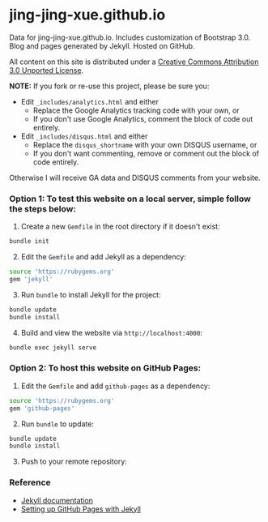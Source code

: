 jing-jing-xue.github.io
========

Data for jing-jing-xue.github.io. Includes customization of Bootstrap 3.0. Blog and pages generated by Jekyll. Hosted on GitHub.

All content on this site is distributed under a [Creative Commons Attribution 3.0 Unported License](http://creativecommons.org/licenses/by/3.0/deed.en_US).

**NOTE:** If you fork or re-use this project, please be sure you:

* Edit `_includes/analytics.html` and either
  * Replace the Google Analytics tracking code with your own, or
  * If you don't use Google Analytics, comment the block of code out entirely.
* Edit `_includes/disqus.html` and either
  * Replace the `disqus_shortname` with your own DISQUS username, or
  * If you don't want commenting, remove or comment out the block of code entirely.

Otherwise I will receive GA data and DISQUS comments from your website.


### Option 1: To test this website on a local server, simple follow the steps below:
1. Create a new `Gemfile` in the root directory if it doesn't exist:

```bash
bundle init
```
2. Edit the `Gemfile` and add Jekyll as a dependency:
```bash
source 'https://rubygems.org'
gem 'jekyll'
```
3. Run `bundle` to install Jekyll for the project:

```bash
bundle update
bundle install
```

4. Build and view the website via `http://localhost:4000`:
```bash
bundle exec jekyll serve
```

### Option 2: To host this website on GitHub Pages:

1. Edit the `Gemfile` and add `github-pages` as a dependency:
```bash
source 'https://rubygems.org'
gem 'github-pages'
```
2. Run `bundle` to update:

```bash
bundle update
bundle install
```

3. Push to your remote repository:


### Reference
- [Jekyll documentation](https://jekyllrb.com/docs/step-by-step/01-setup/)
- [Setting up GitHub Pages with Jekyll](https://docs.github.com/en/enterprise/2.14/user/articles/setting-up-your-github-pages-site-locally-with-jekyll)
